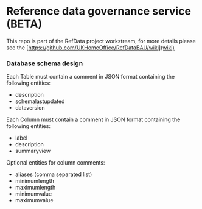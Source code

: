 # Reference data governance service (BETA)

This repo is part of the RefData project workstream, for more details please see the [https://github.com/UKHomeOffice/RefDataBAU/wiki](wiki)


### Database schema design

Each Table must contain a comment in JSON format containing the following entities:
* description
* schemalastupdated
* dataversion

Each Column must contain a comment in JSON format containing the following entities:
* label
* description
* summaryview

Optional entities for column comments:
* aliases (comma separated list)
* minimumlength
* maximumlength
* minimumvalue
* maximumvalue

